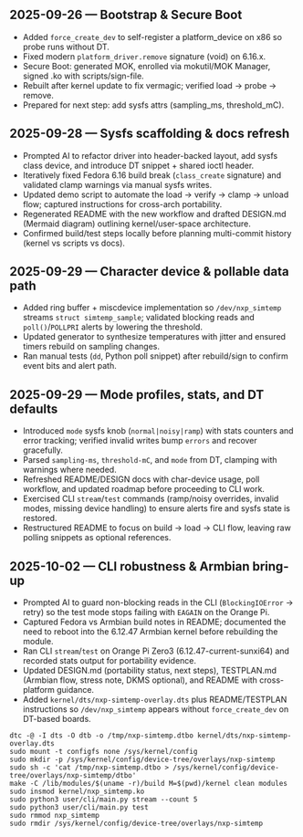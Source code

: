 ## 2025-09-26 — Bootstrap & Secure Boot
- Added `force_create_dev` to self-register a platform_device on x86 so probe runs without DT.
- Fixed modern `platform_driver.remove` signature (void) on 6.16.x.
- Secure Boot: generated MOK, enrolled via mokutil/MOK Manager, signed .ko with scripts/sign-file.
- Rebuilt after kernel update to fix vermagic; verified load → probe → remove.
- Prepared for next step: add sysfs attrs (sampling_ms, threshold_mC).

## 2025-09-28 — Sysfs scaffolding & docs refresh
- Prompted AI to refactor driver into header-backed layout, add sysfs class device, and introduce DT snippet + shared ioctl header.
- Iteratively fixed Fedora 6.16 build break (`class_create` signature) and validated clamp warnings via manual sysfs writes.
- Updated demo script to automate the load → verify → clamp → unload flow; captured instructions for cross-arch portability.
- Regenerated README with the new workflow and drafted DESIGN.md (Mermaid diagram) outlining kernel/user-space architecture.
- Confirmed build/test steps locally before planning multi-commit history (kernel vs scripts vs docs).
## 2025-09-29 — Character device & pollable data path
- Added ring buffer + miscdevice implementation so `/dev/nxp_simtemp` streams `struct simtemp_sample`; validated blocking reads and `poll()`/`POLLPRI` alerts by lowering the threshold.
- Updated generator to synthesize temperatures with jitter and ensured timers rebuild on sampling changes.
- Ran manual tests (`dd`, Python poll snippet) after rebuild/sign to confirm event bits and alert path.

## 2025-09-29 — Mode profiles, stats, and DT defaults
- Introduced `mode` sysfs knob (`normal|noisy|ramp`) with stats counters and error tracking; verified invalid writes bump `errors` and recover gracefully.
- Parsed `sampling-ms`, `threshold-mC`, and `mode` from DT, clamping with warnings where needed.
- Refreshed README/DESIGN docs with char-device usage, poll workflow, and updated roadmap before proceeding to CLI work.
- Exercised CLI `stream`/`test` commands (ramp/noisy overrides, invalid modes, missing device handling) to ensure alerts fire and sysfs state is restored.
- Restructured README to focus on build → load → CLI flow, leaving raw polling snippets as optional references.

## 2025-10-02 — CLI robustness & Armbian bring-up
- Prompted AI to guard non-blocking reads in the CLI (`BlockingIOError` -> retry) so the test mode stops failing with `EAGAIN` on the Orange Pi.
- Captured Fedora vs Armbian build notes in README; documented the need to reboot into the 6.12.47 Armbian kernel before rebuilding the module.
- Ran CLI `stream`/`test` on Orange Pi Zero3 (6.12.47-current-sunxi64) and recorded stats output for portability evidence.
- Updated DESIGN.md (portability status, next steps), TESTPLAN.md (Armbian flow, stress note, DKMS optional), and README with cross-platform guidance.
- Added `kernel/dts/nxp-simtemp-overlay.dts` plus README/TESTPLAN instructions so `/dev/nxp_simtemp` appears without `force_create_dev` on DT-based boards.
```synced-commands
dtc -@ -I dts -O dtb -o /tmp/nxp-simtemp.dtbo kernel/dts/nxp-simtemp-overlay.dts
sudo mount -t configfs none /sys/kernel/config
sudo mkdir -p /sys/kernel/config/device-tree/overlays/nxp-simtemp
sudo sh -c 'cat /tmp/nxp-simtemp.dtbo > /sys/kernel/config/device-tree/overlays/nxp-simtemp/dtbo'
make -C /lib/modules/$(uname -r)/build M=$(pwd)/kernel clean modules
sudo insmod kernel/nxp_simtemp.ko
sudo python3 user/cli/main.py stream --count 5
sudo python3 user/cli/main.py test
sudo rmmod nxp_simtemp
sudo rmdir /sys/kernel/config/device-tree/overlays/nxp-simtemp
```
